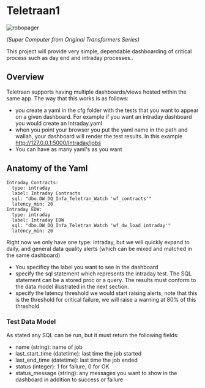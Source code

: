 # Teletraan1

![robopager](https://github.com/elliottcordo/teletran1/blob/master/docs/teletran.png)

_(Super Computer from Original Transformers Series)_

This project will provide very simple, dependable dashboarding of critical process such as day end and intraday processes.. 


## Overview

Teletraan supports having multiple dashboards/views hosted within the same app.  The way that this works is as follows:

* you create a yaml in the cfg folder with the tests that you want to appear on a given dashboard. For example if you want an intraday dashboard you would create an Intraday.yaml
* when you point your browser you put the yaml name in the path and wallah, your dashboard will render the test results.  In this example http://127.0.0.1:5000/Intraday/jobs
* You can have as many yaml's as you want

## Anatomy of the Yaml
```
Intraday Contracts:
  type: intraday
  label: Intraday Contracts
  sql: "dbo.DW_DQ_Infa_Teletran_Watch 'wf_contracts'"
  latency_min: 20
Intraday EDW:
  type: intraday
  label: Intraday EDW
  sql: "dbo.DW_DQ_Infa_Teletran_Watch 'wf_dw_load_intraday'"
  latency_min: 20
```
Right now we only have one type: intraday, but we will quickly expand to daily, and general data quality alerts (which can be mixed and matched in the same dashboard)

* You specificy the label you want to see in the dashboard
* specify the sql statement which represents the intraday test.  The SQL statement can be a stored proc or a query.  The results must conform to the data model illustrated in the next section.
* specify the latency threshold we would start raising alerts, note that this is the threshold for critical failure, we will raise a warning at 80% of this threshold


### Test Data Model
As stated any SQL can be run, but it must return the following fields:

* name (string): name of job
* last_start_time (datetime): last time the job started
* last_end_time (datetime): last time the job ended
* status (integer): 1 for failure, 0 for OK
* status_message (string): any messages you want to show in the dashboard in addition to success or failure


